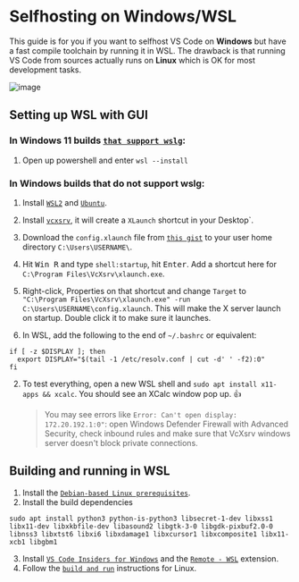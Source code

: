 # Selfhosting on Windows/WSL

This guide is for you if you want to selfhost VS Code on **Windows** but have a
fast compile toolchain by running it in WSL. The drawback is that running VS
Code from sources actually runs on **Linux** which is OK for most development
tasks.

![`image`](https://user-images.githubusercontent.com/22350/77914929-f2a85380-7296-11ea-96ca-7a6988c17234.png)

## Setting up WSL with GUI

### In Windows 11 builds [`that support wslg`](https://github.com/microsoft/wslg#pre-requisites):

1. Open up powershell and enter `wsl --install`

### In Windows builds that do not support wslg:

1. Install [`WSL2`](https://docs.microsoft.com/en-us/windows/wsl/install) and
   [`Ubuntu`](https://www.microsoft.com/en-us/p/ubuntu/9nblggh4msv6?activetab=pivot:overviewtab).
2. Install [`vcxsrv`](https://sourceforge.net/projects/vcxsrv/), it will create a
   `XLaunch` shortcut in your Desktop`.
3. Download the `config.xlaunch` file from
   [`this gist`](https://gist.github.com/joaomoreno/90d3915379a862d99cd4f3e79feb0f8a)
   to your user home directory `C:\Users\USERNAME\`.
4. Hit <kbd>Win R</kbd> and type `shell:startup`, hit <kbd>Enter</kbd>. Add a
   shortcut here for `C:\Program Files\VcXsrv\xlaunch.exe`.
5. Right-click, Properties on that shortcut and change `Target` to
   `"C:\Program Files\VcXsrv\xlaunch.exe" -run C:\Users\USERNAME\config.xlaunch`.
   This will make the X server launch on startup. Double click it to make sure
   it launches.

6. In WSL, add the following to the end of `~/.bashrc` or equivalent:

```
if [ -z $DISPLAY ]; then
  export DISPLAY="$(tail -1 /etc/resolv.conf | cut -d' ' -f2):0"
fi
```

2. To test everything, open a new WSL shell and
   `sudo apt install x11-apps && xcalc`. You should see an XCalc window pop up.
   👍
    > You may see errors like `Error: Can't open display: 172.20.192.1:0"`: open
    > Windows Defender Firewall with Advanced Security, check inbound rules and
    > make sure that VcXsrv windows server doesn't block private connections.

## Building and running in WSL

1. Install the
   [`Debian-based Linux prerequisites`](https://github.com/microsoft/vscode/wiki/How-to-Contribute#prerequisites).
2. Install the build dependencies

```
sudo apt install python3 python-is-python3 libsecret-1-dev libxss1 libx11-dev libxkbfile-dev libasound2 libgtk-3-0 libgdk-pixbuf2.0-0 libnss3 libxtst6 libxi6 libxdamage1 libxcursor1 libxcomposite1 libx11-xcb1 libgbm1
```

3. Install
   [`VS Code Insiders for Windows`](https://code.visualstudio.com/docs/?dv=win64user&build=insiders)
   and the
   [`Remote - WSL`](https://marketplace.visualstudio.com/items?itemName=ms-vscode-remote.remote-wsl)
   extension.
4. Follow the
   [`build and run`](https://github.com/microsoft/vscode/wiki/How-to-Contribute#getting-the-sources)
   instructions for Linux.
